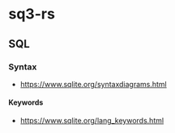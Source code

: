 # sq3-rs



## SQL

### Syntax

- https://www.sqlite.org/syntaxdiagrams.html

#### Keywords

- https://www.sqlite.org/lang_keywords.html

